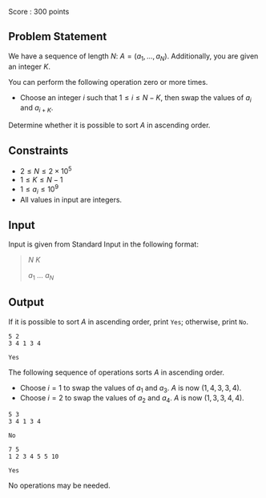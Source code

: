Score : $300$ points

## Problem Statement

We have a sequence of length $N$: $A=(a_1,\ldots,a_N)$. Additionally, you are given an integer $K$.

You can perform the following operation zero or more times.

- Choose an integer $i$ such that $1 \leq i \leq N-K$, then swap the values of $a_i$ and $a_{i+K}$.

Determine whether it is possible to sort $A$ in ascending order.

## Constraints

- $2 \leq N \leq 2 \times 10^5$
- $1 \leq K \leq N-1$
- $1 \leq a_i \leq 10^9$
- All values in input are integers.

## Input

Input is given from Standard Input in the following format:

> $N$ $K$
> 
> $a_1$ $\ldots$ $a_N$

## Output

If it is possible to sort $A$ in ascending order, print `Yes`; otherwise, print `No`.

```input1
5 2
3 4 1 3 4
```

```output1
Yes
```

The following sequence of operations sorts $A$ in ascending order.

- Choose $i=1$ to swap the values of $a_1$ and $a_3$. $A$ is now $(1,4,3,3,4)$.
- Choose $i=2$ to swap the values of $a_2$ and $a_4$. $A$ is now $(1,3,3,4,4)$.

```input2
5 3
3 4 1 3 4
```

```output2
No
```

```input3
7 5
1 2 3 4 5 5 10
```

```output3
Yes
```

No operations may be needed.